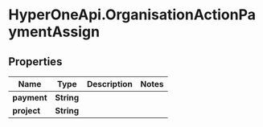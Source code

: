 # HyperOneApi.OrganisationActionPaymentAssign

## Properties
Name | Type | Description | Notes
------------ | ------------- | ------------- | -------------
**payment** | **String** |  | 
**project** | **String** |  | 


